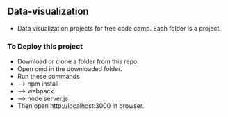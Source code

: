 ## Data-visualization
* Data visualization projects for free code camp. Each folder is a project.

### To Deploy this project
* Download or clone a folder from this repo.
* Open cmd in the downloaded folder.
* Run these commands
* --> npm install
* --> webpack
* --> node server.js
* Then open http://localhost:3000 in browser.
